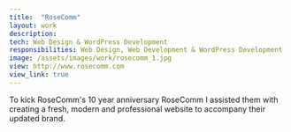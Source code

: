 ```yaml
---
title:  "RoseComm"
layout: work
description: 
tech: Web Design & WordPress Development
responsibilities: Web Design, Web Development & WordPress Development
image: /assets/images/work/rosecomm_1.jpg
view: http://www.rosecomm.com
view_link: true
---
```


To kick RoseComm's 10 year anniversary RoseComm I assisted them with creating a fresh, modern and professional website to accompany their updated brand.





